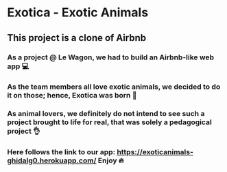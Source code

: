 # Exotica - Exotic Animals

## This project is a clone of Airbnb

### As a project @ Le Wagon, we had to build an Airbnb-like web app 💻
### As the team members all love exotic animals, we decided to do it on those; hence, Exotica was born 🦄

### As animal lovers, we definitely do not intend to see such a project brought to life for real, that was solely a pedagogical project 👌

### Here follows the link to our app: https://exoticanimals-ghidalg0.herokuapp.com/ Enjoy 🔥
